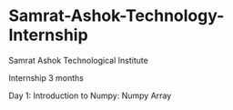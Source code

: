 # Samrat-Ashok-Technology-Internship
Samrat Ashok Technological Institute

Internship 3 months

Day 1: Introduction to Numpy: Numpy Array
